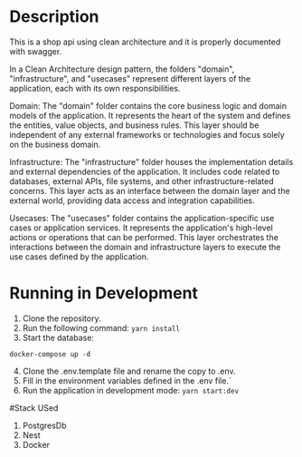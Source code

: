 # Description

This is a shop api using clean architecture and it is properly documented with swagger.

In a Clean Architecture design pattern, the folders "domain", "infrastructure", and "usecases" represent different layers of the application, each with its own responsibilities. 

Domain: The "domain" folder contains the core business logic and domain models of the application. It represents the heart of the system and defines the entities, value objects, and business rules. This layer should be independent of any external frameworks or technologies and focus solely on the business domain.

Infrastructure: The "infrastructure" folder houses the implementation details and external dependencies of the application. It includes code related to databases, external APIs, file systems, and other infrastructure-related concerns. This layer acts as an interface between the domain layer and the external world, providing data access and integration capabilities.

Usecases: The "usecases" folder contains the application-specific use cases or application services. It represents the application's high-level actions or operations that can be performed. This layer orchestrates the interactions between the domain and infrastructure layers to execute the use cases defined by the application.


#  Running in Development

1. Clone the repository.
2. Run the following command:
 ```yarn install```
3. Start the database:

```
docker-compose up -d

```
4. Clone the .env.template file and rename the copy to .env.
5. Fill in the environment variables defined in the .env file.`
6. Run the application in development mode:
 ```yarn start:dev```

#Stack USed
1. PostgresDb
2. Nest 
3. Docker 